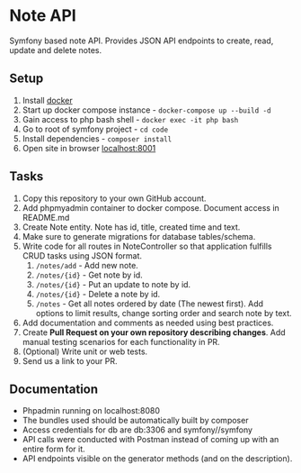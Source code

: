 # Note API

Symfony based note API. Provides JSON API endpoints to create, read, update and delete notes.

## Setup

1. Install [docker](https://www.docker.com/get-started)
2. Start up docker compose instance - `docker-compose up --build -d`
3. Gain access to php bash shell - `docker exec -it php bash`
4. Go to root of symfony project - `cd code`
5. Install dependencies - `composer install`
6. Open site in browser [localhost:8001](http://localhost:8001)


## Tasks

1. Copy this repository to your own GitHub account.
2. Add phpmyadmin container to docker compose. Document access in README.md
3. Create Note entity. Note has id, title, created time and text.
4. Make sure to generate migrations for database tables/schema.
5. Write code for all routes in NoteController so that application fulfills CRUD tasks using JSON format.
   1. `/notes/add` - Add new note.
   2. `/notes/{id}` - Get note by id.
   3. `/notes/{id}` - Put an update to note by id.
   4. `/notes/{id}` - Delete a note by id.
   5. `/notes` - Get all notes ordered by date (The newest first). Add options to limit results, change sorting order and search note by text.
6. Add documentation and comments as needed using best practices.
7. Create **Pull Request on your own repository describing changes**. Add manual testing scenarios for each functionality in PR.
8. (Optional) Write unit or web tests.
9. Send us a link to your PR.




## Documentation

- Phpadmin running on localhost:8080
- The bundles used should be automatically built by composer
- Access credentials for db are db:3306 and symfony//symfony
- API calls were conducted with Postman instead of coming up with an entire form for it.
- API endpoints visible on the generator methods (and on the description).